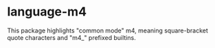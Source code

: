 # language-m4
This package highlights "common mode" m4, meaning square-bracket quote characters and "m4_" prefixed builtins.
